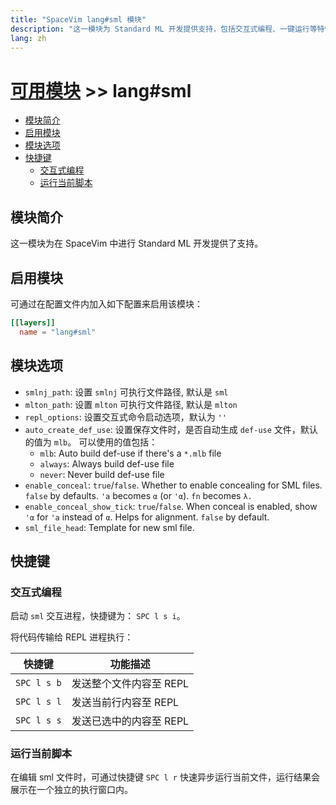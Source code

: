 ```yaml
---
title: "SpaceVim lang#sml 模块"
description: "这一模块为 Standard ML 开发提供支持，包括交互式编程、一键运行等特性。"
lang: zh
---
```


# [可用模块](../../) >> lang#sml

<!-- vim-markdown-toc GFM -->

- [模块简介](#模块简介)
- [启用模块](#启用模块)
- [模块选项](#模块选项)
- [快捷键](#快捷键)
  - [交互式编程](#交互式编程)
  - [运行当前脚本](#运行当前脚本)

<!-- vim-markdown-toc -->

## 模块简介

这一模块为在 SpaceVim 中进行 Standard ML 开发提供了支持。

## 启用模块

可通过在配置文件内加入如下配置来启用该模块：

```toml
[[layers]]
  name = "lang#sml"
```

## 模块选项

- `smlnj_path`: 设置 `smlnj` 可执行文件路径, 默认是 `sml`
- `mlton_path`: 设置 `mlton` 可执行文件路径, 默认是 `mlton`
- `repl_options`: 设置交互式命令启动选项，默认为 `''`
- `auto_create_def_use`: 设置保存文件时，是否自动生成 `def-use` 文件，默认的值为 `mlb`。
  可以使用的值包括：
  - `mlb`: Auto build def-use if there's a `*.mlb` file
  - `always`: Always build def-use file
  - `never`: Never build def-use file
- `enable_conceal`: `true`/`false`. Whether to enable concealing for SML files. `false` by defaults.
  `'a` becomes `α` (or `'α`). `fn` becomes `λ.`
- `enable_conceal_show_tick`: `true`/`false`. When conceal is enabled, show `'α` for `'a` instead of `α`.
  Helps for alignment. `false` by default.
- `sml_file_head`: Template for new sml file.

## 快捷键

### 交互式编程

启动 `sml` 交互进程，快捷键为： `SPC l s i`。

将代码传输给 REPL 进程执行：

| 快捷键      | 功能描述                |
| ----------- | ----------------------- |
| `SPC l s b` | 发送整个文件内容至 REPL |
| `SPC l s l` | 发送当前行内容至 REPL   |
| `SPC l s s` | 发送已选中的内容至 REPL |

### 运行当前脚本

在编辑 sml 文件时，可通过快捷键 `SPC l r` 快速异步运行当前文件，运行结果会展示在一个独立的执行窗口内。


